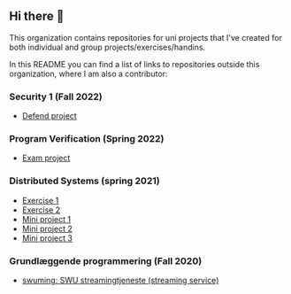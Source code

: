 ## Hi there 👋

This organization contains repositories for uni projects that I've created for both individual and group projects/exercises/handins.

In this README you can find a list of links to repositories outside this organization, where I am also a contributor:



### Security 1 (Fall 2022)

- [Defend project](https://github.com/Tietgen-ITU/SEC-Pen-Test-Code)

### Program Verification (Spring 2022)

- [Exam project](https://github.com/AMB-F/PVExamProject)

### Distributed Systems (spring 2021)

- [Exercise 1](https://github.com/AMB-F/DisysExercise1)
- [Exercise 2](https://github.com/ahja-itu/ITU-DISYS2021-Exercise2)
- [Mini project 1](https://github.com/adbo-ITU/ITU-DISYS2021-MiniProject1)
- [Mini project 2](https://github.com/adbo-ITU/ITU-DISYS2021-MiniProject2)
- [Mini project 3](https://github.com/adbo-ITU/ITU-DISYS2021-MiniProject3)

### Grundlæggende programmering (Fall 2020)

- [swuming: SWU streamingtjeneste (streaming service)](https://github.com/adbo-ITU/swu-streamingtjeneste)

